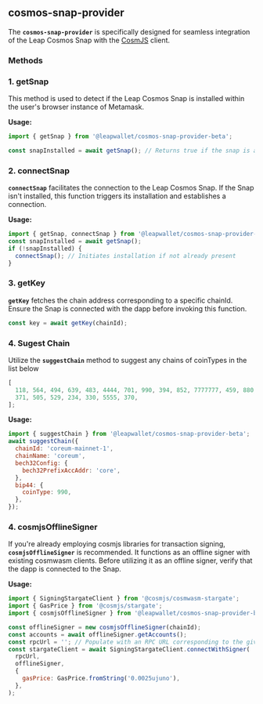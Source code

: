 ## **cosmos-snap-provider**

The **`cosmos-snap-provider`** is specifically designed for seamless integration of the Leap Cosmos Snap with the [CosmJS](https://github.com/cosmos/cosmjs) client.

### **Methods**

### 1. **getSnap**

This method is used to detect if the Leap Cosmos Snap is installed within the user's browser instance of Metamask.

**Usage:**

```js
import { getSnap } from '@leapwallet/cosmos-snap-provider-beta';

const snapInstalled = await getSnap(); // Returns true if the snap is already installed
```

### 2. **connectSnap**

**`connectSnap`** facilitates the connection to the Leap Cosmos Snap. If the Snap isn't installed, this function triggers its installation and establishes a connection.

**Usage:**

```js
import { getSnap, connectSnap } from '@leapwallet/cosmos-snap-provider-beta';
const snapInstalled = await getSnap();
if (!snapInstalled) {
  connectSnap(); // Initiates installation if not already present
}
```

### 3. **getKey**

**`getKey`** fetches the chain address corresponding to a specific chainId. Ensure the Snap is connected with the dapp before invoking this function.

```js
const key = await getKey(chainId);
```

### 4. **Sugest Chain**

Utilize the **`suggestChain`** method to suggest any chains of coinTypes in the list below

```javascript
[
  118, 564, 494, 639, 483, 4444, 701, 990, 394, 852, 7777777, 459, 880, 931,
  371, 505, 529, 234, 330, 5555, 370,
];
```

**Usage:**

```javascript
import { suggestChain } from '@leapwallet/cosmos-snap-provider-beta';
await suggestChain({
  chainId: 'coreum-mainnet-1',
  chainName: 'coreum',
  bech32Config: {
    bech32PrefixAccAddr: 'core',
  },
  bip44: {
    coinType: 990,
  },
});
```

### 4. **cosmjsOfflineSigner**

If you're already employing cosmjs libraries for transaction signing, **`cosmjsOfflineSigner`** is recommended. It functions as an offline signer with existing cosmwasm clients. Before utilizing it as an offline signer, verify that the dapp is connected to the Snap.

**Usage:**

```js
import { SigningStargateClient } from '@cosmjs/cosmwasm-stargate';
import { GasPrice } from '@cosmjs/stargate';
import { cosmjsOfflineSigner } from '@leapwallet/cosmos-snap-provider-beta';

const offlineSigner = new cosmjsOfflineSigner(chainId);
const accounts = await offlineSigner.getAccounts();
const rpcUrl = ''; // Populate with an RPC URL corresponding to the given chainId
const stargateClient = await SigningStargateClient.connectWithSigner(
  rpcUrl,
  offlineSigner,
  {
    gasPrice: GasPrice.fromString('0.0025ujuno'),
  },
);
```
